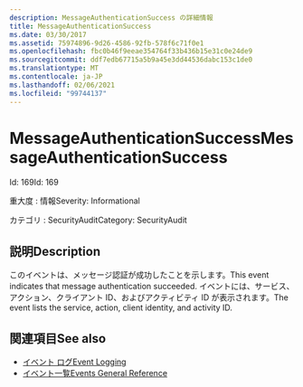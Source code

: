 ```yaml
---
description: MessageAuthenticationSuccess の詳細情報
title: MessageAuthenticationSuccess
ms.date: 03/30/2017
ms.assetid: 75974896-9d26-4586-92fb-578f6c71f0e1
ms.openlocfilehash: fbc0b46f9eeae354764f33b436b15e31c0e24de9
ms.sourcegitcommit: ddf7edb67715a5b9a45e3dd44536dabc153c1de0
ms.translationtype: MT
ms.contentlocale: ja-JP
ms.lasthandoff: 02/06/2021
ms.locfileid: "99744137"
---
```

# <a name="messageauthenticationsuccess"></a><span data-ttu-id="17f6e-103">MessageAuthenticationSuccess</span><span class="sxs-lookup"><span data-stu-id="17f6e-103">MessageAuthenticationSuccess</span></span>

<span data-ttu-id="17f6e-104">Id: 169</span><span class="sxs-lookup"><span data-stu-id="17f6e-104">Id: 169</span></span>  
  
 <span data-ttu-id="17f6e-105">重大度 : 情報</span><span class="sxs-lookup"><span data-stu-id="17f6e-105">Severity: Informational</span></span>  
  
 <span data-ttu-id="17f6e-106">カテゴリ : SecurityAudit</span><span class="sxs-lookup"><span data-stu-id="17f6e-106">Category: SecurityAudit</span></span>  
  
## <a name="description"></a><span data-ttu-id="17f6e-107">説明</span><span class="sxs-lookup"><span data-stu-id="17f6e-107">Description</span></span>  

 <span data-ttu-id="17f6e-108">このイベントは、メッセージ認証が成功したことを示します。</span><span class="sxs-lookup"><span data-stu-id="17f6e-108">This event indicates that message authentication succeeded.</span></span> <span data-ttu-id="17f6e-109">イベントには、サービス、アクション、クライアント ID、およびアクティビティ ID が表示されます。</span><span class="sxs-lookup"><span data-stu-id="17f6e-109">The event lists the service, action, client identity, and activity ID.</span></span>  
  
## <a name="see-also"></a><span data-ttu-id="17f6e-110">関連項目</span><span class="sxs-lookup"><span data-stu-id="17f6e-110">See also</span></span>

- [<span data-ttu-id="17f6e-111">イベント ログ</span><span class="sxs-lookup"><span data-stu-id="17f6e-111">Event Logging</span></span>](index.md)
- [<span data-ttu-id="17f6e-112">イベント一覧</span><span class="sxs-lookup"><span data-stu-id="17f6e-112">Events General Reference</span></span>](events-general-reference.md)
